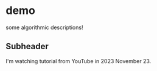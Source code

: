 # demo

some algorithmic descriptions!

## Subheader

I'm watching tutorial from YouTube in 2023 November 23.